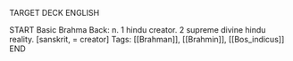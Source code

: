 TARGET DECK
ENGLISH

START
Basic
Brahma
Back: n. 1 hindu creator. 2 supreme divine hindu reality. [sanskrit, = creator]
Tags: [[Brahman]], [[Brahmin]], [[Bos_indicus]]
END
